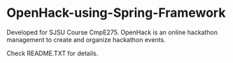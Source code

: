 # OpenHack-using-Spring-Framework
Developed for SJSU Course CmpE275. OpenHack is an online hackathon management to create and organize hackathon events.

Check README.TXT for details.
